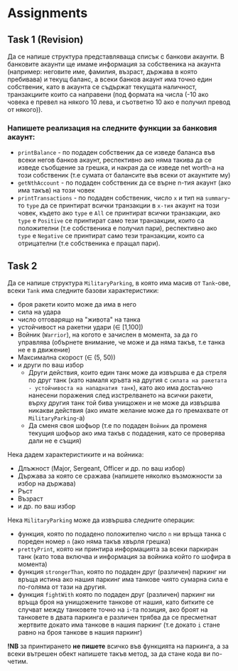 # Assignments

## Task 1 (Revision)
Да се напише структура представляваща списък с банкови акаунти. В банковите акаунти ще имаме информация за собственика на акаунта (например: неговите име, фамилия, възраст, държава в която пребивава) и текущ баланс, а всеки банков акаунт има точно един собственик, като в акаунта се съдържат текущата наличност, транзакциите които са направени (под формата на числа (-10 ако човека е превел на някого 10 лева, и съответно 10 ако е получил превод от някого)).

### Напишете реализация на следните функции за банковия акаунт:
* `printBalance` - по подаден собственик да се изведе баланса във всеки негов банков акаунт, респективно ако няма такива да се изведе съобщение за грешка, и накрая да се изведе net worth-а на този собственик (т.е сумата от балансите във всеки от акаунтите му)
* `getNthAccount` - по подаден собственик да се върне n-тия акаунт (ако има такъв) на този човек
* `printTransactions` - по подаден собственик, число `x` и тип на `summary`-то `type` да се принтират всички транзакции в `х-тия` акаунт на този човек, където ако `type` е `All` се принтират всички транзакции, ако `type` e `Positive` се принтират само тези транзакции, които са положителни (т.е собственика е получил пари), респективно ако `type` e `Negative` се принтират само тези транзакции, които са отрицателни (т.е собственика е пращал пари).


## Task 2
Да се напише структура `MilitaryParking`, в която има масив от `Tank`-ове, всеки `Tank` има следните базови характеристики:
- броя ракети които може да има в него
- сила на удара
- число отговарящо на "живота" на танка
- устойчивост на ракетни удари (∈ [1,100])
- Войник (`Warrior`), на когото е зачислен в момента, за да го управлява (обърнете внимание, че може и да няма такъв, т.е танка не е в движение)
- Максимална скорост (∈ (5, 50))
- и други по ваш избор
  - Други действия, които един танк може да извършва е да стреля по друг танк (като намаля кръвта на другия с `силата на ракетата - устойчивоста на нападнатия танк`), като ако има достаъчно нанесени поражения след изстрелването на всички ракети, върху другия танк той бива унищожен и не може да извършва никакви действия (ако имате желание може да го премахвате от `MilitaryParking`-a)
  - Да сменя своя шофьор (т.е по подаден `Войник` да променя текущия шофьор ако има такъв с подадения, като се проверява дали не е същия)

Нека дадем характеристиките и на войника:
- Длъжност (Major, Sergeant, Officer и др. по ваш избор)
- Държава за която се сражава (напишете няколко възможности за избор на държава)
- Ръст 
- Възраст
- и др. по ваш избор

Нека `MilitaryParking` може да извършва следните операции:
- функция, която по подадено положително число `n` ни връща танка с пореден номер `n` (ако няма такъв хвърля грешка)
- `prettyPrint`, която ни принтира информацията за всеки паркиран танк (като това включва и информация за войника който го шофира в момента)
- функция `strongerThan`, която по подаден друг (различен) паркинг ни връща истина ако нашия паркинг има танкове чиято сумарна сила е по-голяма от тази на другия.
- функция `fightWith` която по подаден друг (различен) паркинг ни връща броя на унищожените танкове от нашия, като битките се случват между танковете точно на `i`-та позиция, ако броят на танковете в двата паркинга е различен трябва да се пресметнат жертвите докато има танкове в нашия паркинг (т.е докато `i` стане равно на броя танкове в нашия паркинг) 

**!NB** за принтирането **не пишете** всичко във функцията на паркинга, а за всеки вътрешен обект напишете такъв метод, за да стане кода ви по-четим. 

